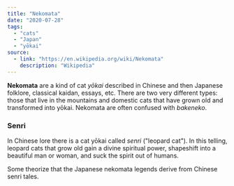 ```yaml
---
title: "Nekomata"
date: "2020-07-28"
tags:
  - "cats"
  - "Japan"
  - "yōkai"
source:
  - link: "https://en.wikipedia.org/wiki/Nekomata"
    description: "Wikipedia"
---
```


**Nekomata** are a kind of cat *yōkai* described in Chinese and then Japanese folklore, classical kaidan, essays, etc. There are two very different types: those that live in the mountains and domestic cats that have grown old and transformed into yōkai. Nekomata are often confused with *bakeneko*.

### Senri
In Chinese lore there is a cat yōkai called *senri* ("leopard cat"). In this telling, leopard cats that grow old gain a divine spiritual power, shapeshift into a beautiful man or woman, and suck the spirit out of humans.

Some theorize that the Japanese nekomata legends derive from Chinese senri tales.